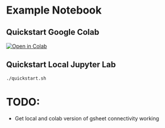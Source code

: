# Example Notebook

## Quickstart Google Colab

[![Open in Colab](https://colab.research.google.com/assets/colab-badge.svg)](https://colab.research.google.com/github/neozenith/notebook-simple-topicmodelling/blob/main/notebooks/example_notebook.ipynb)

## Quickstart Local Jupyter Lab

```sh
./quickstart.sh
```

# TODO:
 - Get local and colab version of gsheet connectivity working
 

 